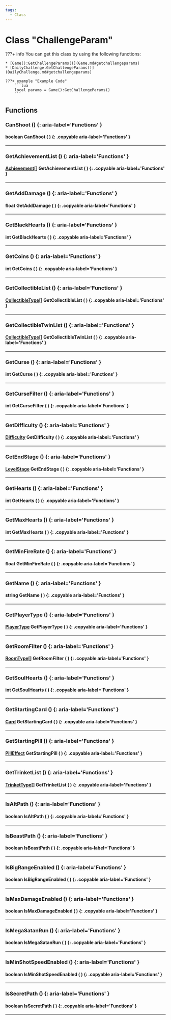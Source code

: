 ```yaml
---
tags:
  - Class
---
```

# Class "ChallengeParam"

???+ info
    You can get this class by using the following functions:

    * [Game():GetChallengeParams()](Game.md#getchallengeparams)
    * [DailyChallenge.GetChallengeParams()](DailyChallenge.md#getchallengeparams)

    ???+ example "Example Code"
        ```lua
        local params = Game():GetChallengeParams()
        ```

## Functions

### CanShoot () {: aria-label='Functions' }
#### boolean CanShoot ( ) {: .copyable aria-label='Functions' }

___
### GetAchievementList () {: aria-label='Functions' }
#### [Achievement](enums/Achievement.md)[] GetAchievementList ( ) {: .copyable aria-label='Functions' }

___
### GetAddDamage () {: aria-label='Functions' }
#### float GetAddDamage ( ) {: .copyable aria-label='Functions' }

___
### GetBlackHearts () {: aria-label='Functions' }
#### int GetBlackHearts ( ) {: .copyable aria-label='Functions' }

___
### GetCoins () {: aria-label='Functions' }
#### int GetCoins ( ) {: .copyable aria-label='Functions' }

___
### GetCollectibleList () {: aria-label='Functions' }
#### [CollectibleType](https://wofsauge.github.io/IsaacDocs/rep/enums/CollectibleType.html)[] GetCollectibleList ( ) {: .copyable aria-label='Functions' }

___
### GetCollectibleTwinList () {: aria-label='Functions' }
#### [CollectibleType](https://wofsauge.github.io/IsaacDocs/rep/enums/CollectibleType.html)[] GetCollectibleTwinList ( ) {: .copyable aria-label='Functions' }

___
### GetCurse () {: aria-label='Functions' }
#### int GetCurse ( ) {: .copyable aria-label='Functions' }

___
### GetCurseFilter () {: aria-label='Functions' }
#### int GetCurseFilter ( ) {: .copyable aria-label='Functions' }

___
### GetDifficulty () {: aria-label='Functions' }
#### [Difficulty](https://wofsauge.github.io/IsaacDocs/rep/enums/Difficulty.html) GetDifficulty ( ) {: .copyable aria-label='Functions' }

___
### GetEndStage () {: aria-label='Functions' }
#### [LevelStage](https://wofsauge.github.io/IsaacDocs/rep/enums/LevelStage.html) GetEndStage ( ) {: .copyable aria-label='Functions' }

___
### GetHearts () {: aria-label='Functions' }
#### int GetHearts ( ) {: .copyable aria-label='Functions' }

___
### GetMaxHearts () {: aria-label='Functions' }
#### int GetMaxHearts ( ) {: .copyable aria-label='Functions' }

___
### GetMinFireRate () {: aria-label='Functions' }
#### float GetMinFireRate ( ) {: .copyable aria-label='Functions' }

___
### GetName () {: aria-label='Functions' }
#### string GetName ( ) {: .copyable aria-label='Functions' }

___
### GetPlayerType () {: aria-label='Functions' }
#### [PlayerType](https://wofsauge.github.io/IsaacDocs/rep/enums/PlayerType.html) GetPlayerType ( ) {: .copyable aria-label='Functions' }

___
### GetRoomFilter () {: aria-label='Functions' }
#### [RoomType](https://wofsauge.github.io/IsaacDocs/rep/enums/RoomType.html)[] GetRoomFilter ( ) {: .copyable aria-label='Functions' }

___
### GetSoulHearts () {: aria-label='Functions' }
#### int GetSoulHearts ( ) {: .copyable aria-label='Functions' }

___
### GetStartingCard () {: aria-label='Functions' }
#### [Card](https://wofsauge.github.io/IsaacDocs/rep/enums/Card.html) GetStartingCard ( ) {: .copyable aria-label='Functions' }

___
### GetStartingPill () {: aria-label='Functions' }
#### [PillEffect](https://wofsauge.github.io/IsaacDocs/rep/enums/PillEffect.html) GetStartingPill ( ) {: .copyable aria-label='Functions' }

___
### GetTrinketList () {: aria-label='Functions' }
#### [TrinketType](https://wofsauge.github.io/IsaacDocs/rep/enums/TrinketType.html)[] GetTrinketList ( ) {: .copyable aria-label='Functions' }

___
### IsAltPath () {: aria-label='Functions' }
#### boolean IsAltPath ( ) {: .copyable aria-label='Functions' }

___
### IsBeastPath () {: aria-label='Functions' }
#### boolean IsBeastPath ( ) {: .copyable aria-label='Functions' }

___
### IsBigRangeEnabled () {: aria-label='Functions' }
#### boolean IsBigRangeEnabled ( ) {: .copyable aria-label='Functions' }

___
### IsMaxDamageEnabled () {: aria-label='Functions' }
#### boolean IsMaxDamageEnabled ( ) {: .copyable aria-label='Functions' }

___
### IsMegaSatanRun () {: aria-label='Functions' }
#### boolean IsMegaSatanRun ( ) {: .copyable aria-label='Functions' }

___
### IsMinShotSpeedEnabled () {: aria-label='Functions' }
#### boolean IsMinShotSpeedEnabled ( ) {: .copyable aria-label='Functions' }

___
### IsSecretPath () {: aria-label='Functions' }
#### boolean IsSecretPath ( ) {: .copyable aria-label='Functions' }

___